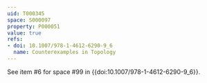 ```yaml
---
uid: T000345
space: S000097
property: P000051
value: true
refs:
- doi: 10.1007/978-1-4612-6290-9_6
  name: Counterexamples in Topology
---
```


See item #6 for space #99 in {{doi:10.1007/978-1-4612-6290-9_6}}.
